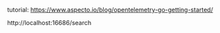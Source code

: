 
tutorial: https://www.aspecto.io/blog/opentelemetry-go-getting-started/


http://localhost:16686/search